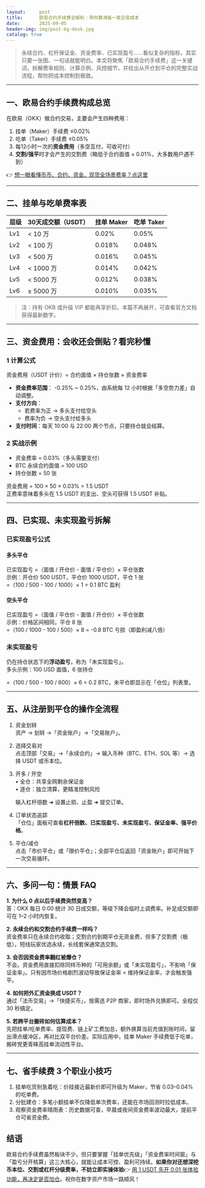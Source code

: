 ```yaml
---
layout:     post
title:      欧易合约手续费全解析：带你算清每一笔交易成本
date:       2025-09-05
header-img: img/post-bg-desk.jpg
catalog: true
---
```


> 永续合约、杠杆保证金、资金费率、已实现盈亏……看似复杂的指标，其实只要一张图、一句话就能明白。本文将聚焦「欧易合约手续费」这一关键词，拆解费率规则、计算示例、风控细节，并给出从开仓到平仓的完整实战流程，帮你把成本控制到极致。

---

## 一、欧易合约手续费构成总览

在欧易（OKX）做合约交易，主要会产生四种费用：

1. 挂单（Maker）手续费 ≤0.02%
2. 吃单（Taker）手续费 ≤0.05%
3. 每12小时一次的**资金费用**（多空互付，可收可付）
4. **交割/强平**时才会产生的交割费（略低于合约面值 × 0.01%，大多数用户遇不到）

👉 [想一眼看懂币币、合约、资金、现货全场景费率？点这里](https://okxdog.com/)

---

## 二、挂单与吃单费率表

| 层级 | 30天成交额（USDT） | 挂单 Maker | 吃单 Taker |
|---|--|--|--|
| Lv1 | < 10 万 | 0.02% | 0.05% |
| Lv2 | < 100 万 | 0.018% | 0.048% |
| Lv3 | < 500 万 | 0.016% | 0.045% |
| Lv4 | < 1000 万 | 0.014% | 0.042% |
| Lv5 | < 5000 万 | 0.012% | 0.038% |
| Lv6 | ≥ 5000 万 | 0.010% | 0.035% |

> 注：持有 OKB 或升级 VIP 都能再享折扣，本篇不再展开，可查看官方文档获得最新数字。

---

## 三、资金费用：会收还会倒贴？看完秒懂

### 1 计算公式  
资金费用（USDT 计价）= 合约面值 × 持仓张数 × 资金费率

- **资金费率范围**： -0.25% ~ 0.25%，由系统每 12 小时根据「多空势力差」自动调整。  
- **支付方向**：  
  - 若费率为正 → 多头支付给空头  
  - 费率为负 → 空头支付给多头  
- **支付时间**：每天 10:00 与 22:00 两个节点，只要持仓就会结算。

### 2 实战示例
- 资金费率 = 0.03%（多头需要支付）
- BTC 永续合约面值 = 100 USD
- 持仓张数 = 50 张  

资金费用 = 100 × 50 × 0.03% = 1.5 USDT  
正费率意味着多头在 1.5 USDT 的支出、空头可获得 1.5 USDT 补贴。

---

## 四、已实现、未实现盈亏拆解

### 已实现盈亏公式

#### 多头平仓  
已实现盈亏 =（面值 / 开仓价 - 面值 / 平仓价）× 平仓张数  
示例：开仓价 500 USDT，平仓价 1000 USDT，平仓 1 张  
=（100 / 500 - 100 / 1000）× 1 = 0.1 BTC 盈利

#### 空头平仓  
已实现盈亏 =（面值 / 平仓价 - 面值 / 开仓价）× 平仓张数  
示例：价格区间相同，平仓 8 张  
=（100 / 1000 - 100 / 500）× 8 = -0.8 BTC 亏损（即盈利减八倍）

### 未实现盈亏  
仍在持仓状态下的**浮动盈亏**，称为「未实现盈亏」。  
多头示例：100 USD 面值，6 张持仓  

=（100 / 500 - 100 / 600）× 6 = 0.2 BTC，未平仓即显示在「仓位」列表里。

---

## 五、从注册到平仓的操作全流程

1. 资金划转  
   资产 → 划转 →「资金账户」→「交易账户」。

2. 选择交易对  
   点击顶部「交易」→「永续合约」→ 输入币种（BTC、ETH、SOL 等）→ 选择 USDT 或币本位。

3. 开多 / 开空  
   • 全仓：共享全网剩余保证金  
   • 逐仓：独立清算，更精准控制风险  

   输入杠杆倍数 ➜ 设置止损、止盈 ➜ 提交订单。

4. 订单状态追踪  
   「仓位」面板可查看**杠杆倍数、已实现盈亏、未实现盈亏、保证金率、强平价格**。

5. 平仓/减仓  
   点击「市价平仓」或「限价平仓」；全部平仓后返回「资金账户」即可开始下一次交易循环。

---

## 六、多问一句：情景 FAQ

**1. 为什么 0 点以后手续费突然变高？**  
答：OKX 每日 0:00 统计 30 日成交额，等级下降会临时上调费率。补足成交额即可在 1–2 小时内恢复。

**2. 永续合约和交割合约手续费一样吗？**  
资金费率只在永续合约收取；交割合约到期平仓无资金费，但多了交割费（极低）。短线玩家优选永续，长线套保通常选交割。

**3. 会否因资金费率翻红被爆仓？**  
不会。资金费用直接扣除同样币种的「可用余额」或「未实现盈亏」，不影响「保证金率」。只有因市场价格剧烈波动导致保证金率 < 维持保证金率，才会触发强平。

**4. 如何把外汇资金换成 USDT？**  
通过「法币交易」→「快捷买币」，按需选 P2P 商家，即时场外兑换即可。全程仅 30 秒搞定。

**5. 若跨平台搬砖如何估算成本？**  
先把挂单/吃单费率、提现费、链上矿工费加总，额外换算当前充值到账时间，留出滑点缓冲区，再对比双平台价差。实际应用中，挂单 Maker 手续费低于吃单，搬砖党更青睐高挂单流动性平台。

---

## 七、省手续费 3 个职业小技巧

1. 挂单吃货别急着吃：价挂接近最新价即可升级为 Maker，节省 0.03–0.04% 的吃单费。  
2. 分批建仓：多笔小额挂单不仅降低单次费率，还能在市场回测时拉低成本。  
3. 观察资金费率晴雨表：历史数据可查，早晨或夜间资金费率波动最大，提前平仓可省资金费。

## 结语

欧易合约手续费虽然板块不少，但只要掌握「挂单优先级」「资金费率时间窗」与「盈亏分开核算」这三大核心，就能让成本可控、盈利可持续。**如果你对还想深挖币本位、交割或杠杆分级费率，不妨立即实操体验**👉 [用 1 USDT 先开 0.01 张体验功能，再决定是否加仓](https://okxdog.com/)。祝你在数字资产市场一路顺风！